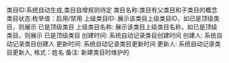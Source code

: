 类目ID:系统自动生成,类目自增规则待定
类目名称:类目有父类目和子类目的概念
类目状态:枚举值：启用/禁用
上级类目ID: 展示该类目上级类目ID，如已是顶级类目，则展示 已是顶级类目
上级类目名称: 展示该类目上级类目名称，如已是顶级类目，则展示 已是顶级类目
创建时间: 系统自动记录类目创建时间
创建人: 系统自动记录类目创建人
更新时间: 系统自动记录类目更新时间
更新人: 系统自动记录类目更新人, 格式：姓名
备注: 新建类目时维护的

<!-- 字段 -->